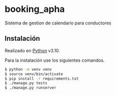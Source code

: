 # booking_apha
Sistema de gestion de calendario para conductores


## Instalación

Realizado en [Python](https://python.org/) v3.10.

Para la instalación use los siguientes comandos.


```sh
$ python -m venv venv
$ source venv/bin/activate
$ pip install -r requirements.txt
$ ./manage.py tests
$ ./manage.py runserver
```
